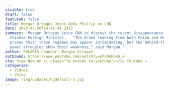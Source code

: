 ```yaml
---
visible: true
draft: false
featured: false
title: Morgan Ortagus Joins Abby Phillip on CNN
date: 2023-07-26T14:41:41.293Z
summary: 'Morgan Ortagus joins CNN to discuss the recent disappearance of the
  Chinese Foreign Minister.   "The drama leaking from both China and Russia
  proves this: these regimes may appear intimidating, but the behind-the-scenes
  power struggles show their weakness," said Morgan.'
author: POLARIS Founder, Morgan Ortagus
outbound: https://www.youtube.com/watch?v=LPxDoHbmG_w
cta: View Now On <i class="fa-brands fa-youtube"></i> Youtube →
categories:
  - Videos
  - China
image: /img/updates/hqdefault-3.jpg
---
```

